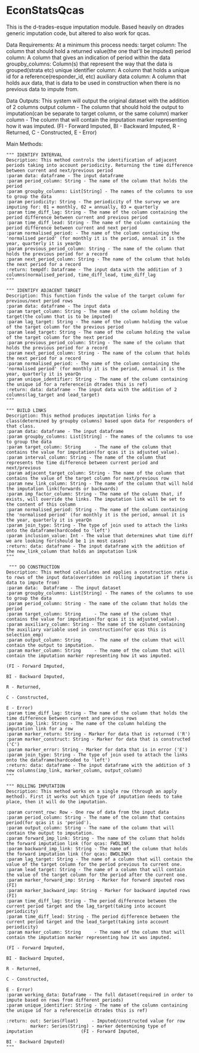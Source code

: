 # EconStatsQcas

This is the d-trades-esque imputation module. Based heavily on dtrades generic imputation code, but altered to also work for qcas.

Data Requirements:
At a minimum this process needs:
target column: The column that should hold a returned value(the one that'll be imputed)
period column: A column that gives an indication of period within the data
groupby_columns: Column(s) that represent the way that the data is grouped(strata etc)
unique identifier column: A column that holds a unique id for a reference(responder_id, etc)
auxiliary data column: A column that holds aux data, that is data to be used in construction when there is no previous data to impute from.

Data Outputs:
This system will output the original dataset with the addition of 2 columns
output column - The column that should hold the output to imputation(can be separate to target column, or the same column)
marker column - The column that will contain the imputation marker representing how it was imputed.
                                                                                             (FI - Forward Imputed,
                                                                                              BI - Backward Imputed,
                                                                                               R - Returned,
                                                                                               C - Constructed,
                                                                                               E - Error)



Main Methods:

    """ IDENTIFY INTERVAL
    Description: This method controls the identification of adjacent periods taking into account periodicity. Returning the time difference between current and next/previous period
    :param data: dataframe - The input dataframe
    :param period_column: String - The name of the column that holds the period
    :param groupby_columns: List[String] - The names of the columns to use to group the data
    :param periodicity: String - The periodicity of the survey we are imputing for: 01 = monthly, 02 = annually, 03 = quarterly
    :param time_diff_lag: String - The name of the column containing the period difference between current and previous period
    :param time_diff_lead: String - The name of the column containing the period difference between current and next period
    :param normalised_period: - The name of the column containing the 'normalised period' (for monthly it is the period, annual it is the year, quarterly it is yearQn
    :param previous_period_column: String - The name of the column that holds the previous period for a record
    :param next_period_column: String - The name of the column that holds the next period for a record
    :return: tempdf: Dataframe - The input data with the addition of 3 columns(normalised_period, time_diff_lead, time_diff_lag
    """

    """ IDENTIFY ADJACENT TARGET
    Description: This function finds the value of the target column for previous/next period rows
    :param data: dataframe - The input data
    :param target_column: String - The name of the column holding the target(the column that is to be imputed)
    :param lag_target: String - The name of the column holding the value of the target column for the previous period
    :param lead_target: String - The name of the column holding the value of the target column for the next period
    :param previous_period_column: String - The name of the column that holds the previous period for a record
    :param next_period_column: String - The name of the column that holds the next period for a record
    :param normalised_period: - The name of the column containing the 'normalised period' (for monthly it is the period, annual it is the year, quarterly it is yearQn
    :param unique_identifier: String - The name of the column containing the unique id for a reference(in dtrades this is ref)
    :return: data: dataframe - The input data with the addition of 2 columns(lag_target and lead_target)
    """

    """ BUILD LINKS
    Description: This method produces imputation links for a class(determined by groupby columns) based upon data for responders of that class.
    :param data: dataframe - The input dataframe
    :param groupby_columns: List[String] - The names of the columns to use to group the data
    :param target_column: String     - The name of the column that contains the value for imputation(for qcas it is adjusted_value).
    :param interval_column: String - The name of the column that represents the time difference between current period and next/previous
    :param adjacent_target_column: String - The name of the column that contains the value of the target column for next/previous row
    :param new_link_column: String - The name of the column that will hold the imputation link(forwards or backwards)
    :param imp_factor_column: String - The name of the column that, if exists, will override the links. The imputation link will be set to the content of this column
    :param normalised_period: String - The name of the column containing the 'normalised period' (for monthly it is the period, annual it is the year, quarterly it is yearQn
    :param join_type: String - The type of join used to attach the links onto the dataframe(hardcoded to 'left')
    :param inclusion_value: Int - The value that determines what time diff we are looking for(should be 1 in most cases)
    :return: data: dataframe - The input dataframe with the addition of the new_link_column that holds an imputation link
    """

     """ DO CONSTRUCTION
    Description: This method calculates and applies a construction ratio to rows of the input data(overridden in rolling imputation if there is data to impute from)
    :param data:  Dataframe - The input dataset
    :param groupby_columns: List[String] - The names of the columns to use to group the data
    :param period_column: String - The name of the column that holds the period
    :param target_column: String     - The name of the column that contains the value for imputation(for qcas it is adjusted_value).
    :param auxiliary_column: String - The name of the column containing the auxiliary variable used in construction(for qcas this is selection_emp)
    :param output_column: String     - The name of the column that will contain the output to imputation.
    :param marker_column: String     - The name of the column that will contain the imputation marker representing how it was imputed.
                                                                                             (FI - Forward Imputed,
                                                                                              BI - Backward Imputed,
                                                                                               R - Returned,
                                                                                               C - Constructed,
                                                                                               E - Error)
    :param time_diff_lag: String - The name of the column that holds the time difference between current and previous rows
    :param imp_link: String - The name of the column holding the imputation link for a row
    :param marker_return: String - Marker for data that is returned ('R')
    :param marker_construct: String - Marker for data that is constructed ('C')
    :param marker_error: String - Marker for data that is in error ('E')
    :param join_type: String - The type of join used to attach the links onto the dataframe(hardcoded to 'left')
    :return: data: dataframe - The input dataframe with the addition of 3 new columns(imp_link, marker_column, output_column)
    """

    """ ROLLING IMPUTATION
    Description: This method works on a single row (through an apply method). First it works out which type of imputation needs to take place, then it will do the imputation.

    :param current_row: Row - One row of data from the input data
    :param period_column: String - The name of the column that contains period(for qcas it is 'period').
    :param output_column: String - The name of the column that will contain the output to imputation.
    :param forward_imp_link: String - The name of the column that holds the forward imputation link (for qcas: FWDLINK)
    :param backward_imp_link: String - The name of the column that holds the forward imputation link (for qcas: BWDLINK)
    :param lag_target: String - The name of a column that will contain the value of the target column for the period previous to current one.
    :param lead_target: String - The name of a column that will contain the value of the target column for the period after the current one.
    :param marker_forward_imp: String - Marker for forward imputed rows (FI)
    :param marker_backward_imp: String - Marker for backward imputed rows (FI)
    :param time_diff_lag: String - The period difference between the current period target and the lag_target(taking into account periodicity)
    :param time_diff_lead: String - The period difference between the current period target and the lead_target(taking into account periodicity)
    :param marker_column: String     - The name of the column that will contain the imputation marker representing how it was imputed.
                                                                                             (FI - Forward Imputed,
                                                                                              BI - Backward Imputed,
                                                                                               R - Returned,
                                                                                               C - Constructed,
                                                                                               E - Error)
    :param working_data: Dataframe - The full dataset(required in order to impute based on rows from different periods)
    :param unique_identifier: String - The name of the column containing the unique id for a reference(in dtrades this is ref)

    :return: out: Series(Float)     - Imputed/constructed value for row
             marker: Series(String) - marker determining type of imputation                  (FI - Forward Imputed,
                                                                                              BI - Backward Imputed)
    """

